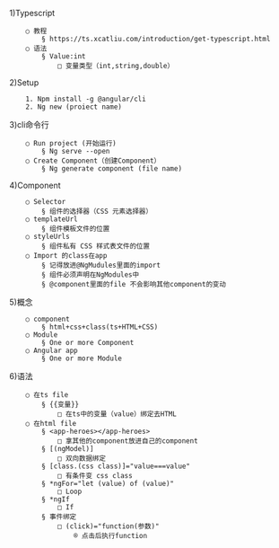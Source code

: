 
1)Typescript

		○ 教程
			§ https://ts.xcatliu.com/introduction/get-typescript.html
		○ 语法
			§ Value:int
				□ 变量类型（int,string,double）
2)Setup

		1. Npm install -g @angular/cli
		2. Ng new (proiect name) 
    
3)cli命令行

		○ Run project (开始运行)
			§ Ng serve --open
		○ Create Component（创建Component）
			§ Ng generate component (file name)
      
 4)Component
 
		○ Selector
			§ 组件的选择器（CSS 元素选择器）
		○ templateUrl
			§ 组件模板文件的位置
		○ styleUrls
			§ 组件私有 CSS 样式表文件的位置
		○ Import 的class在app
			§ 记得放进@NgMudules里面的import
			§ 组件必须声明在NgModules中
			§ @component里面的file 不会影响其他component的变动
      
5)概念

		○ component
			§ html+css+class(ts+HTML+CSS)
		○ Module
			§ One or more Component
		○ Angular app
			§ One or more Module
      
6)语法

		○ 在ts file
			§ {{变量}}
				□ 在ts中的变量（value）绑定去HTML
		○ 在html file
			§ <app-heroes></app-heroes>
				□ 拿其他的component放进自己的component
			§ [(ngModel)]
				□ 双向数据绑定
			§ [class.(css class)]="value===value"
				□ 有条件变 css class
			§ *ngFor="let (value) of (value)"
				□ Loop
			§ *ngIf
				□ If
			§ 事件绑定
				□ (click)="function(参数)"
					® 点击后执行function

